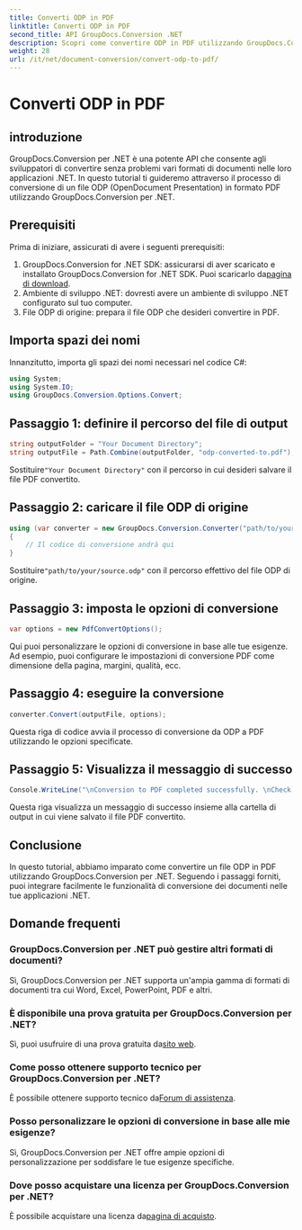 ```yaml
---
title: Converti ODP in PDF
linktitle: Converti ODP in PDF
second_title: API GroupDocs.Conversion .NET
description: Scopri come convertire ODP in PDF utilizzando GroupDocs.Conversion per .NET. Segui la nostra guida passo passo per una conversione dei documenti senza problemi.
weight: 28
url: /it/net/document-conversion/convert-odp-to-pdf/
---
```


# Converti ODP in PDF

## introduzione
GroupDocs.Conversion per .NET è una potente API che consente agli sviluppatori di convertire senza problemi vari formati di documenti nelle loro applicazioni .NET. In questo tutorial ti guideremo attraverso il processo di conversione di un file ODP (OpenDocument Presentation) in formato PDF utilizzando GroupDocs.Conversion per .NET.
## Prerequisiti
Prima di iniziare, assicurati di avere i seguenti prerequisiti:
1.  GroupDocs.Conversion for .NET SDK: assicurarsi di aver scaricato e installato GroupDocs.Conversion for .NET SDK. Puoi scaricarlo da[pagina di download](https://releases.groupdocs.com/conversion/net/).
2. Ambiente di sviluppo .NET: dovresti avere un ambiente di sviluppo .NET configurato sul tuo computer.
3. File ODP di origine: prepara il file ODP che desideri convertire in PDF.

## Importa spazi dei nomi
Innanzitutto, importa gli spazi dei nomi necessari nel codice C#:
```csharp
using System;
using System.IO;
using GroupDocs.Conversion.Options.Convert;
```
## Passaggio 1: definire il percorso del file di output
```csharp
string outputFolder = "Your Document Directory";
string outputFile = Path.Combine(outputFolder, "odp-converted-to.pdf");
```
 Sostituire`"Your Document Directory"` con il percorso in cui desideri salvare il file PDF convertito.
## Passaggio 2: caricare il file ODP di origine
```csharp
using (var converter = new GroupDocs.Conversion.Converter("path/to/your/source.odp"))
{
    // Il codice di conversione andrà qui
}
```
 Sostituire`"path/to/your/source.odp"` con il percorso effettivo del file ODP di origine.
## Passaggio 3: imposta le opzioni di conversione
```csharp
var options = new PdfConvertOptions();
```
Qui puoi personalizzare le opzioni di conversione in base alle tue esigenze. Ad esempio, puoi configurare le impostazioni di conversione PDF come dimensione della pagina, margini, qualità, ecc.
## Passaggio 4: eseguire la conversione
```csharp
converter.Convert(outputFile, options);
```
Questa riga di codice avvia il processo di conversione da ODP a PDF utilizzando le opzioni specificate.
## Passaggio 5: Visualizza il messaggio di successo
```csharp
Console.WriteLine("\nConversion to PDF completed successfully. \nCheck output in {0}", outputFolder);
```
Questa riga visualizza un messaggio di successo insieme alla cartella di output in cui viene salvato il file PDF convertito.

## Conclusione
In questo tutorial, abbiamo imparato come convertire un file ODP in PDF utilizzando GroupDocs.Conversion per .NET. Seguendo i passaggi forniti, puoi integrare facilmente le funzionalità di conversione dei documenti nelle tue applicazioni .NET.
## Domande frequenti
### GroupDocs.Conversion per .NET può gestire altri formati di documenti?
Sì, GroupDocs.Conversion per .NET supporta un'ampia gamma di formati di documenti tra cui Word, Excel, PowerPoint, PDF e altri.
### È disponibile una prova gratuita per GroupDocs.Conversion per .NET?
 Sì, puoi usufruire di una prova gratuita da[sito web](https://releases.groupdocs.com/).
### Come posso ottenere supporto tecnico per GroupDocs.Conversion per .NET?
 È possibile ottenere supporto tecnico da[Forum di assistenza](https://forum.groupdocs.com/c/conversion/11).
### Posso personalizzare le opzioni di conversione in base alle mie esigenze?
Sì, GroupDocs.Conversion per .NET offre ampie opzioni di personalizzazione per soddisfare le tue esigenze specifiche.
### Dove posso acquistare una licenza per GroupDocs.Conversion per .NET?
 È possibile acquistare una licenza da[pagina di acquisto](https://purchase.groupdocs.com/buy).